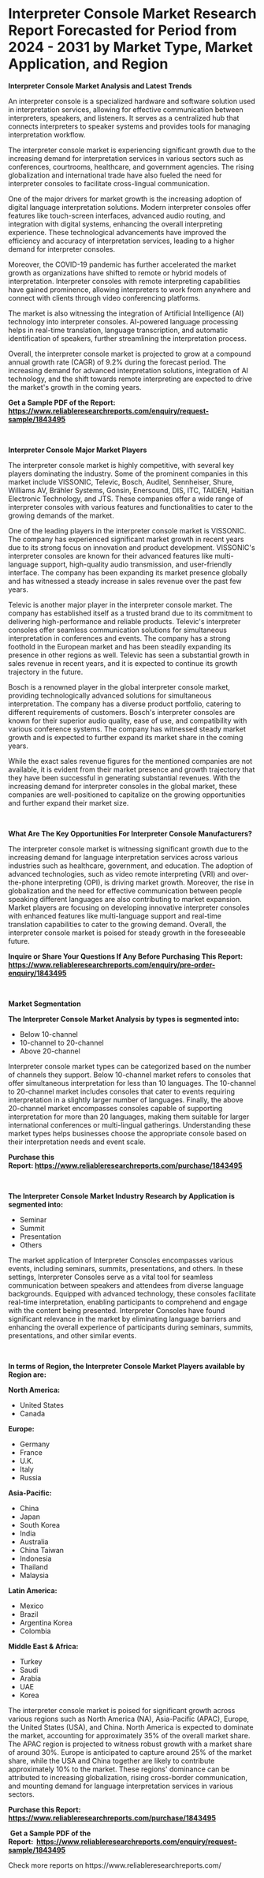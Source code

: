 <p><h1>Interpreter Console Market Research Report Forecasted for Period from 2024 -  2031 by Market Type, Market Application, and Region</h1></p><p><strong>Interpreter Console Market Analysis and Latest Trends</strong></p>
<p><p>An interpreter console is a specialized hardware and software solution used in interpretation services, allowing for effective communication between interpreters, speakers, and listeners. It serves as a centralized hub that connects interpreters to speaker systems and provides tools for managing interpretation workflow.</p><p>The interpreter console market is experiencing significant growth due to the increasing demand for interpretation services in various sectors such as conferences, courtrooms, healthcare, and government agencies. The rising globalization and international trade have also fueled the need for interpreter consoles to facilitate cross-lingual communication.</p><p>One of the major drivers for market growth is the increasing adoption of digital language interpretation solutions. Modern interpreter consoles offer features like touch-screen interfaces, advanced audio routing, and integration with digital systems, enhancing the overall interpreting experience. These technological advancements have improved the efficiency and accuracy of interpretation services, leading to a higher demand for interpreter consoles.</p><p>Moreover, the COVID-19 pandemic has further accelerated the market growth as organizations have shifted to remote or hybrid models of interpretation. Interpreter consoles with remote interpreting capabilities have gained prominence, allowing interpreters to work from anywhere and connect with clients through video conferencing platforms.</p><p>The market is also witnessing the integration of Artificial Intelligence (AI) technology into interpreter consoles. AI-powered language processing helps in real-time translation, language transcription, and automatic identification of speakers, further streamlining the interpretation process.</p><p>Overall, the interpreter console market is projected to grow at a compound annual growth rate (CAGR) of 9.2% during the forecast period. The increasing demand for advanced interpretation solutions, integration of AI technology, and the shift towards remote interpreting are expected to drive the market's growth in the coming years.</p></p>
<p><strong>Get a Sample PDF of the Report:&nbsp; <a href="https://www.reliableresearchreports.com/enquiry/request-sample/1843495">https://www.reliableresearchreports.com/enquiry/request-sample/1843495</a></strong></p>
<p>&nbsp;</p>
<p><strong>Interpreter Console Major Market Players</strong></p>
<p><p>The interpreter console market is highly competitive, with several key players dominating the industry. Some of the prominent companies in this market include VISSONIC, Televic, Bosch, Auditel, Sennheiser, Shure, Williams AV, Brähler Systems, Gonsin, Enersound, DIS, ITC, TAIDEN, Haitian Electronic Technology, and JTS. These companies offer a wide range of interpreter consoles with various features and functionalities to cater to the growing demands of the market.</p><p>One of the leading players in the interpreter console market is VISSONIC. The company has experienced significant market growth in recent years due to its strong focus on innovation and product development. VISSONIC's interpreter consoles are known for their advanced features like multi-language support, high-quality audio transmission, and user-friendly interface. The company has been expanding its market presence globally and has witnessed a steady increase in sales revenue over the past few years.</p><p>Televic is another major player in the interpreter console market. The company has established itself as a trusted brand due to its commitment to delivering high-performance and reliable products. Televic's interpreter consoles offer seamless communication solutions for simultaneous interpretation in conferences and events. The company has a strong foothold in the European market and has been steadily expanding its presence in other regions as well. Televic has seen a substantial growth in sales revenue in recent years, and it is expected to continue its growth trajectory in the future.</p><p>Bosch is a renowned player in the global interpreter console market, providing technologically advanced solutions for simultaneous interpretation. The company has a diverse product portfolio, catering to different requirements of customers. Bosch's interpreter consoles are known for their superior audio quality, ease of use, and compatibility with various conference systems. The company has witnessed steady market growth and is expected to further expand its market share in the coming years.</p><p>While the exact sales revenue figures for the mentioned companies are not available, it is evident from their market presence and growth trajectory that they have been successful in generating substantial revenues. With the increasing demand for interpreter consoles in the global market, these companies are well-positioned to capitalize on the growing opportunities and further expand their market size.</p></p>
<p>&nbsp;</p>
<p><strong>What Are The Key Opportunities For Interpreter Console Manufacturers?</strong></p>
<p><p>The interpreter console market is witnessing significant growth due to the increasing demand for language interpretation services across various industries such as healthcare, government, and education. The adoption of advanced technologies, such as video remote interpreting (VRI) and over-the-phone interpreting (OPI), is driving market growth. Moreover, the rise in globalization and the need for effective communication between people speaking different languages are also contributing to market expansion. Market players are focusing on developing innovative interpreter consoles with enhanced features like multi-language support and real-time translation capabilities to cater to the growing demand. Overall, the interpreter console market is poised for steady growth in the foreseeable future.</p></p>
<p><strong>Inquire or Share Your Questions If Any Before Purchasing This Report: <a href="https://www.reliableresearchreports.com/enquiry/pre-order-enquiry/1843495">https://www.reliableresearchreports.com/enquiry/pre-order-enquiry/1843495</a></strong></p>
<p>&nbsp;</p>
<p><strong>Market Segmentation</strong></p>
<p><strong>The Interpreter Console Market Analysis by types is segmented into:</strong></p>
<p><ul><li>Below 10-channel</li><li>10-channel to 20-channel</li><li>Above 20-channel</li></ul></p>
<p><p>Interpreter console market types can be categorized based on the number of channels they support. Below 10-channel market refers to consoles that offer simultaneous interpretation for less than 10 languages. The 10-channel to 20-channel market includes consoles that cater to events requiring interpretation in a slightly larger number of languages. Finally, the above 20-channel market encompasses consoles capable of supporting interpretation for more than 20 languages, making them suitable for larger international conferences or multi-lingual gatherings. Understanding these market types helps businesses choose the appropriate console based on their interpretation needs and event scale.</p></p>
<p><strong>Purchase this Report:&nbsp;<a href="https://www.reliableresearchreports.com/purchase/1843495">https://www.reliableresearchreports.com/purchase/1843495</a></strong></p>
<p>&nbsp;</p>
<p><strong>The Interpreter Console Market Industry Research by Application is segmented into:</strong></p>
<p><ul><li>Seminar</li><li>Summit</li><li>Presentation</li><li>Others</li></ul></p>
<p><p>The market application of Interpreter Consoles encompasses various events, including seminars, summits, presentations, and others. In these settings, Interpreter Consoles serve as a vital tool for seamless communication between speakers and attendees from diverse language backgrounds. Equipped with advanced technology, these consoles facilitate real-time interpretation, enabling participants to comprehend and engage with the content being presented. Interpreter Consoles have found significant relevance in the market by eliminating language barriers and enhancing the overall experience of participants during seminars, summits, presentations, and other similar events.</p></p>
<p>&nbsp;</p>
<p><strong>In terms of Region, the Interpreter Console Market Players available by Region are:</strong></p>
<p>
    <p> <strong> North America: </strong>
        <ul>
            <li>United States</li>
            <li>Canada</li>
        </ul>
        </p> 
    <p> <strong> Europe: </strong>
        <ul>
            <li>Germany</li>
            <li>France</li>
            <li>U.K.</li>
            <li>Italy</li>
            <li>Russia</li>
        </ul>
        </p> 
    <p> <strong> Asia-Pacific: </strong>
        <ul>
            <li>China</li>
            <li>Japan</li>
            <li>South Korea</li>
            <li>India</li>
            <li>Australia</li>
            <li>China Taiwan</li>
            <li>Indonesia</li>
            <li>Thailand</li>
            <li>Malaysia</li>
        </ul>
        </p> 
    <p> <strong> Latin America: </strong>
        <ul>
            <li>Mexico</li>
            <li>Brazil</li>
            <li>Argentina Korea</li>
            <li>Colombia</li>
        </ul>
        </p> 
    <p> <strong> Middle East & Africa: </strong>
        <ul>
            <li>Turkey</li>
            <li>Saudi</li>
            <li>Arabia</li>
            <li>UAE</li>
            <li>Korea</li>
        </ul>
    </p>
    </p>
<p><p>The interpreter console market is poised for significant growth across various regions such as North America (NA), Asia-Pacific (APAC), Europe, the United States (USA), and China. North America is expected to dominate the market, accounting for approximately 35% of the overall market share. The APAC region is projected to witness robust growth with a market share of around 30%. Europe is anticipated to capture around 25% of the market share, while the USA and China together are likely to contribute approximately 10% to the market. These regions' dominance can be attributed to increasing globalization, rising cross-border communication, and mounting demand for language interpretation services in various sectors.</p></p>
<p><strong>Purchase this Report: <a href="https://www.reliableresearchreports.com/purchase/1843495">https://www.reliableresearchreports.com/purchase/1843495</a></strong></p>
<p>&nbsp;<strong>Get a Sample PDF of the Report:&nbsp;&nbsp;<a href="https://www.reliableresearchreports.com/enquiry/request-sample/1843495">https://www.reliableresearchreports.com/enquiry/request-sample/1843495</a></strong></p>
<p><strong></strong></p>
<p>Check more reports on https://www.reliableresearchreports.com/</p>